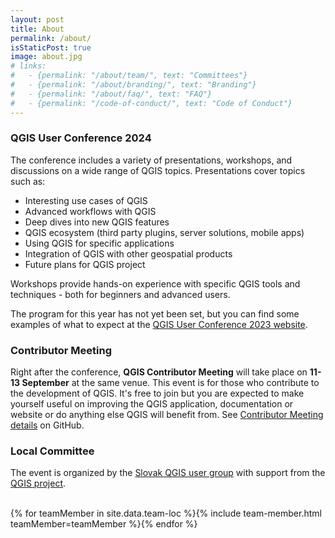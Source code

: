 ```yaml
---
layout: post
title: About
permalink: /about/
isStaticPost: true
image: about.jpg
# links:
#   - {permalink: "/about/team/", text: "Committees"}
#   - {permalink: "/about/branding/", text: "Branding"}
#   - {permalink: "/about/faq/", text: "FAQ"}
#   - {permalink: "/code-of-conduct/", text: "Code of Conduct"}
---
```


### QGIS User Conference 2024

The conference includes a variety of presentations, workshops, and discussions on a wide range of QGIS topics.
Presentations cover topics such as:

- Interesting use cases of QGIS
- Advanced workflows with QGIS
- Deep dives into new QGIS features
- QGIS ecosystem (third party plugins, server solutions, mobile apps)
- Using QGIS for specific applications
- Integration of QGIS with other geospatial products
- Future plans for QGIS project

Workshops provide hands-on experience with specific QGIS tools and techniques - both for beginners and advanced users.

The program for this year has not yet been set, but you can find some examples of what to expect at the <a href="https://uc2023.qgis.nl/">QGIS User Conference 2023 website</a>.

### Contributor Meeting

Right after the conference, <b>QGIS Contributor Meeting</b> will take place on <b>11-13 September</b> at the same venue. This event is for those who contribute to the development of QGIS. It's free to join but you are expected to make yourself useful on improving the QGIS application, documentation or website or do anything else QGIS will benefit from. See <a href="https://github.com/qgis/QGIS/wiki/27th%E2%80%90Contributor%E2%80%90Meeting%E2%80%90in%E2%80%90Bratislava">Contributor Meeting details</a> on GitHub.


### Local Committee

The event is organized by the <a href="https://qgis.sk/">Slovak QGIS user group</a> with support from the <a href="https://qgis.org/">QGIS project</a>.

<br>

<div id="committee-member">
    {% for teamMember in site.data.team-loc %}{% include team-member.html teamMember=teamMember %}{% endfor %}
</div>



<!-- ### The conference

Organized by [OSGeo](https://www.osgeo.org/){:target="_blank"} and with more than 15 years of experience, this international annual gathering of location enthusiasts is the largest global gathering for geospatial software.

FOSS4G brings together developers, users, decision-makers and observers from a broad spectrum of organizations and fields of operation. Through seven days of workshops, presentations, discussions, and cooperation, FOSS4G participants create effective and relevant geospatial products, standards, and protocols.

Conference attendees are

- Developers and Users of GeoSpatial Software
- Technical Leaders
- Private Companies
- National and International Organizations, both Governmental and NGO
- Teachers and Education Professionals
- Scientific Communities and Researchers

and the talks cover mainly this topics:

- Software status, new software/project development, benchmarking
- FOSS4G implementations in strategic application domains: land management, crisis/disaster response, smart cities, population mapping, climate change, ocean and marine monitoring, etc.
- Data visualization: spatial analysis, manipulation and visualization of geospatial data
- Data collection, data sharing, data science, open data, big data, data exploitation platforms
- Sensors, remote sensing, laser-scanning, structure from motion
- New trends: IoT, Indoor mapping, drones - UAV (unmanned aerial vehicle)-, Artificial intelligence - machine learning, deep learning-, geospatial data structures
- Open and reproducible science
- Standards, interoperability, SDIs
- Community & participatory FOSS4G
- FOSS4G at governmental institutions
- FOSS4G in education
- Business products powered by FOSS4G

#### Our Vision

We are living in difficult times and the role of FOSS is essential for the sustainability and development of many day to day activities. From simple family communication to the development of new platforms for education and geoscience, FOSS today is the key to success.

#### Innovation

We understand and cherish the importance of FOSS4G for giving voice to the daring new ideas and developments in perfect harmony with the pillars of what open source for geospatial is, and thus we promise workshops, talks and keynotes that will provoke your mind and give you hope for a better future.

### OSGeo

The Open Source Geospatial Foundation was founded to support and build the highest-quality open source geospatial software. The foundation's goal is to encourage the use and collaborative development of community-led projects, data development and education. Many projects live under the OSGeo umbrella.

### FLOSSK

Free Libre Open Source Software Kosova (FLOSSK) is a non-governmental organization based in Kosovo established in 2009 in order to support, promote and develop free and open source software. FLOSSK also contributes to open and participatory knowledge, education in information technologies through open courseware, and open standards, culture and open society using free communication. Since its founding, FLOSSK has been involved in bringing the IT community closer to free and open source projects by organizing yearly conferences, workshops, meetups and actively participating in public policy development.
FLOSSK is an OSGeo and OSMF local chapter in Kosovo. -->
